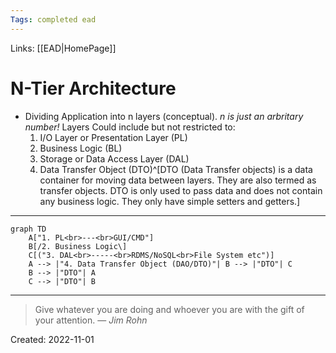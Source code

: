 ```yaml
---
Tags: completed ead 
---
```

Links: [[EAD|HomePage]]
# N-Tier Architecture
- Dividing Application into n layers (conceptual). *n is just an arbritary number!* Layers Could include but not restricted to:
	1. I/O Layer or Presentation Layer (PL)
	2. Business Logic (BL)
	3. Storage or Data Access Layer (DAL)
	4. Data Transfer Object (DTO)^[DTO (Data Transfer objects) is a data container for moving data between layers. They are also termed as transfer objects. DTO is only used to pass data and does not contain any business logic. They only have simple setters and getters.]
---

```mermaid
graph TD
	A["1. PL<br>---<br>GUI/CMD"]
	B[/2. Business Logic\]
	C[("3. DAL<br>-----<br>RDMS/NoSQL<br>File System etc")]
	A --> |"4. Data Transfer Object (DAO/DTO)"| B --> |"DTO"| C
	B --> |"DTO"| A 
	C --> |"DTO"| B
```

---
> Give whatever you are doing and whoever you are with the gift of your attention.
> — <cite>Jim Rohn</cite>

Created: 2022-11-01